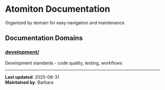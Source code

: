 # Atomiton Documentation

Organized by domain for easy navigation and maintenance.

## Documentation Domains

### [development/](./development/)

Development standards - code quality, testing, workflows

---

**Last updated**: 2025-08-31  
**Maintained by**: Barbara
